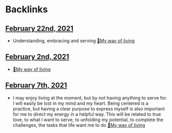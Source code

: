 
# Backlinks
## [February 22nd, 2021](<February 22nd, 2021.md>)
- Understanding, embracing and serving [🌱My way of living](<🌱My way of living.md>)

## [February 2nd, 2021](<February 2nd, 2021.md>)
- [🌱My way of living](<🌱My way of living.md>)

## [February 7th, 2021](<February 7th, 2021.md>)
- I may enjoy living at the moment, but by not having anything to serve for. I will easily be lost in my mind and my heart. Being centered is a practice, but having a clear purpose to express myself is also important for me to direct my energy in a helpful way. This will be related to true love, to what I want to serve, to unfolding my potential, to complete the challenges, the tasks that life want me to do [🌱My way of living](<🌱My way of living.md>)


